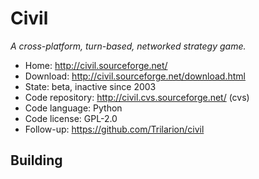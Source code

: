 # Civil

_A cross-platform, turn-based, networked strategy game._

- Home: http://civil.sourceforge.net/ 
- Download: http://civil.sourceforge.net/download.html
- State: beta, inactive since 2003
- Code repository: http://civil.cvs.sourceforge.net/ (cvs)
- Code language: Python
- Code license: GPL-2.0
- Follow-up: https://github.com/Trilarion/civil

## Building
